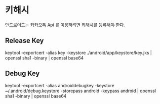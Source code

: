# 키해시
안드로이드는 카카오톡 Api 를 이용하려면 키해시를 등록해야 한다.

## Release Key
keytool -exportcert -alias key -keystore ./android/app/keystore/key.jks | openssl sha1 -binary | openssl base64

## Debug Key
keytool -exportcert -alias androiddebugkey -keystore ~/.android/debug.keystore -storepass android -keypass android | openssl sha1 -binary | openssl base64